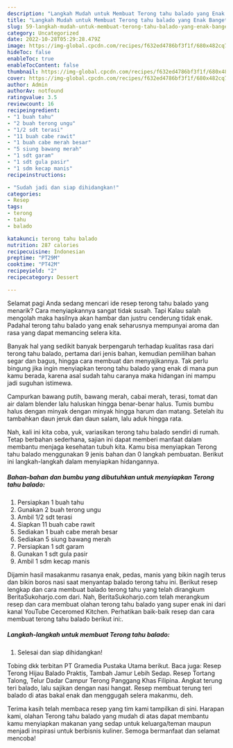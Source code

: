 ```yaml
---
description: "Langkah Mudah untuk Membuat Terong tahu balado yang Enak Banget"
title: "Langkah Mudah untuk Membuat Terong tahu balado yang Enak Banget"
slug: 59-langkah-mudah-untuk-membuat-terong-tahu-balado-yang-enak-banget
category: Uncategorized
date: 2022-10-28T05:29:28.479Z
image: https://img-global.cpcdn.com/recipes/f632ed4786bf3f1f/680x482cq70/terong-tahu-balado-foto-resep-utama.jpg
hideToc: false
enableToc: true
enableTocContent: false
thumbnail: https://img-global.cpcdn.com/recipes/f632ed4786bf3f1f/680x482cq70/terong-tahu-balado-foto-resep-utama.jpg
cover: https://img-global.cpcdn.com/recipes/f632ed4786bf3f1f/680x482cq70/terong-tahu-balado-foto-resep-utama.jpg
author: Admin
authorAv: notfound
ratingvalue: 3.5
reviewcount: 16
recipeingredient:
- "1 buah tahu"
- "2 buah terong ungu"
- "1/2 sdt terasi"
- "11 buah cabe rawit"
- "1 buah cabe merah besar"
- "5 siung bawang merah"
- "1 sdt garam"
- "1 sdt gula pasir"
- "1 sdm kecap manis"
recipeinstructions:

- "Sudah jadi dan siap dihidangkan!"
categories:
- Resep
tags:
- terong
- tahu
- balado

katakunci: terong tahu balado 
nutrition: 287 calories
recipecuisine: Indonesian
preptime: "PT29M"
cooktime: "PT42M"
recipeyield: "2"
recipecategory: Dessert

---
```



Selamat pagi Anda sedang mencari ide resep terong tahu balado yang menarik? Cara menyiapkannya sangat tidak susah. Tapi Kalau salah mengolah maka hasilnya akan hambar dan justru cenderung tidak enak. Padahal terong tahu balado yang enak seharusnya mempunyai aroma dan rasa yang dapat memancing selera kita.


Banyak hal yang sedikit banyak berpengaruh terhadap kualitas rasa dari terong tahu balado, pertama dari jenis bahan, kemudian pemilihan bahan segar dan bagus, hingga cara membuat dan menyajikannya. Tak perlu bingung jika ingin menyiapkan terong tahu balado yang enak di mana pun kamu berada, karena asal sudah tahu caranya maka hidangan ini mampu jadi suguhan istimewa.

Campurkan bawang putih, bawang merah, cabai merah, terasi, tomat dan air dalam blender lalu haluskan hingga benar-benar halus. Tumis bumbu halus dengan minyak dengan minyak hingga harum dan matang. Setelah itu tambahkan daun jeruk dan daun salam, lalu aduk hingga rata.


Nah, kali ini kita coba, yuk, variasikan terong tahu balado sendiri di rumah. Tetap berbahan sederhana, sajian ini dapat memberi manfaat dalam membantu menjaga kesehatan tubuh kita. Kamu bisa menyiapkan Terong tahu balado menggunakan 9 jenis bahan dan 0 langkah pembuatan. Berikut ini langkah-langkah dalam menyiapkan hidangannya.

<!--inarticleads1-->

##### Bahan-bahan dan bumbu yang dibutuhkan untuk menyiapkan Terong tahu balado:

1. Persiapkan 1 buah tahu
1. Gunakan 2 buah terong ungu
1. Ambil 1/2 sdt terasi
1. Siapkan 11 buah cabe rawit
1. Sediakan 1 buah cabe merah besar
1. Sediakan 5 siung bawang merah
1. Persiapkan 1 sdt garam
1. Gunakan 1 sdt gula pasir
1. Ambil 1 sdm kecap manis


Dijamin hasil masakanmu rasanya enak, pedas, manis yang bikin nagih terus dan bikin boros nasi saat menyantap balado terong tahu ini. Berikut resep lengkap dan cara membuat balado terong tahu yang telah dirangkum BeritaSukoharjo.com dari. Nah, BeritaSukoharjo.com telah merangkum resep dan cara membuat olahan terong tahu balado yang super enak ini dari kanal YouTube Ceceromed Kitchen. Perhatikan baik-baik resep dan cara membuat terong tahu balado berikut ini:. 

<!--inarticleads2-->

##### Langkah-langkah untuk membuat Terong tahu balado:


1. Selesai dan siap dihidangkan!

Tobing dkk terbitan PT Gramedia Pustaka Utama berikut. Baca juga: Resep Terong Hijau Balado Praktis, Tambah Jamur Lebih Sedap. Resep Tortang Talong, Telur Dadar Campur Terong Panggang Khas Filipina. Angkat terung teri balado, lalu sajikan dengan nasi hangat. Resep membuat terung teri balado di atas bakal enak dan menggugah selera makanmu, deh. 

Terima kasih telah membaca resep yang tim kami tampilkan di sini. Harapan kami, olahan Terong tahu balado yang mudah di atas dapat membantu kamu menyiapkan makanan yang sedap untuk keluarga/teman maupun menjadi inspirasi untuk berbisnis kuliner. Semoga bermanfaat dan selamat mencoba!
